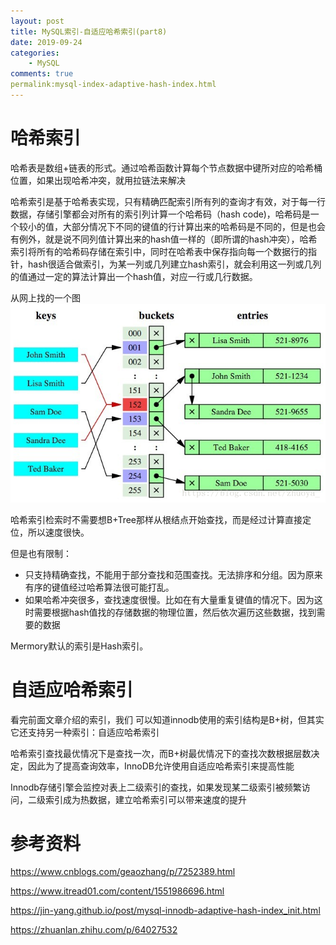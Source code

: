 ```yaml
---
layout: post
title: MySQL索引-自适应哈希索引(part8)
date: 2019-09-24
categories:
    - MySQL
comments: true
permalink:mysql-index-adaptive-hash-index.html
---
```


# 哈希索引

哈希表是数组+链表的形式。通过哈希函数计算每个节点数据中键所对应的哈希桶位置，如果出现哈希冲突，就用拉链法来解决

哈希索引是基于哈希表实现，只有精确匹配索引所有列的查询才有效，对于每一行数据，存储引擎都会对所有的索引列计算一个哈希码（hash code)，哈希码是一个较小的值，大部分情况下不同的键值的行计算出来的哈希码是不同的，但是也会有例外，就是说不同列值计算出来的hash值一样的（即所谓的hash冲突），哈希索引将所有的哈希码存储在索引中，同时在哈希表中保存指向每一个数据行的指针，hash很适合做索引，为某一列或几列建立hash索引，就会利用这一列或几列的值通过一定的算法计算出一个hash值，对应一行或几行数据。 

从网上找的一个图
![](/assets/images/posts/mysql-index/hash-index-1.png)

哈希索引检索时不需要想B+Tree那样从根结点开始查找，而是经过计算直接定位，所以速度很快。

但是也有限制：

- 只支持精确查找，不能用于部分查找和范围查找。无法排序和分组。因为原来有序的键值经过哈希算法很可能打乱。
- 如果哈希冲突很多，查找速度很慢。比如在有大量重复键值的情况下。因为这时需要根据hash值找的存储数据的物理位置，然后依次遍历这些数据，找到需要的数据

Mermory默认的索引是Hash索引。

# 自适应哈希索引
看完前面文章介绍的索引，我们 可以知道innodb使用的索引结构是B+树，但其实它还支持另一种索引：自适应哈希索引

哈希索引查找最优情况下是查找一次，而B+树最优情况下的查找次数根据层数决定，因此为了提高查询效率，InnoDB允许使用自适应哈希索引来提高性能

Innodb存储引擎会监控对表上二级索引的查找，如果发现某二级索引被频繁访问，二级索引成为热数据，建立哈希索引可以带来速度的提升

# 参考资料

https://www.cnblogs.com/geaozhang/p/7252389.html

https://www.itread01.com/content/1551986696.html

https://jin-yang.github.io/post/mysql-innodb-adaptive-hash-index_init.html

https://zhuanlan.zhihu.com/p/64027532


